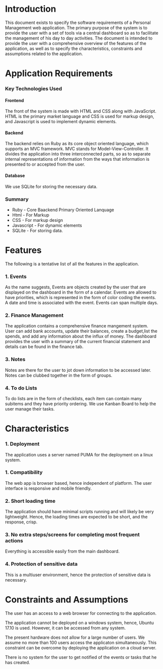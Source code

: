 # Introduction

This document exists to specify the software requirements of a Personal Management web application. The primary purpose of the system is to provide the user with a set of tools via a central dashboard so as to facilitate the management of his day to day activities. The document is intended to provide the user with a comprehensive overview of the features of the application, as well as to specify the characteristics, constraints and assumptions related to the application. 

# Application Requirements 

### Key Technologies Used  

#### Frontend
The front of the system is made with HTML and CSS along with JavaScript. HTML is the primary market language and CSS is used for markup design, and Javascript is used to implement dynamic elements.

#### Backend
The backend relies on Ruby as its core object oriented language, which supports an MVC framework. MVC stands for Model-View-Controller. It divides the application into three interconnected parts, so as to separate internal representations of information from the ways that information is presented to or accepted from the user. 

#### Database   
We use SQLite for storing the necessary data. 

### Summary

- Ruby - Core Baackend Primary Oriented Lanquage
- Html - For Markup
- CSS  - For markup design
- Javascript - For dynamic elements 
- SQLite - For storing data.


# Features
The following is a tentative list of all the features in the application.

### 1. Events
As the name suggests, Events are objects created by the user that are displayed on the dashboard in the form of a calendar. Events are allowed to have priorities, which is represented in the form of color coding the events. A date and time is associated with the event. Events can span multiple days.

### 2. Finance Management
The application contains a comprehensive finance mangement system. User can add bank accounts, update their balances, create a budget,list the spends, and add any information about the influx of money. The dashboard provides the user with a summary of the current financial statement and details can be found in the finance tab.

### 3. Notes
Notes are there for the user to jot down information to be accessed later. Notes can be clubbed together in the form of groups.

### 4. To do Lists
To do lists are in the form of checklists, each item can contain many subitems and they have priority ordering. We use Kanban Board to help the user manage their tasks.


# Characteristics

### 1. Deployment
The application uses a server named PUMA for the deployment on a linux system.

### 1. Compatibility
The web app is browser based, hence independent of platform. The user interface is responsive and mobile friendly.

### 2. Short loading time
The application should have minimal scripts running and will likely be very lightweight. Hence, the loading times are expected to be short, and the response, crisp.

### 3. No extra steps/screens for completing most frequent actions
Everything is accessible easily from the main dashboard.

### 4. Protection of sensitive data
This is a multiuser environment, hence the protection of sensitive data is necessary.


# Constraints and Assumptions

 The user has an access to a web browser for connecting to the application.

 The application cannot be deployed on a windows system, hence, Ubuntu 17.10 is used. However, it can be accessed from any system.

The present hardware does not allow for a large number of users. We assume no more than 100 users access the applicaton simultaneously. This constraint can be overcome by deploying the application on a cloud server.

 There is no system for the user to get notified of the events or tasks that he has created.

